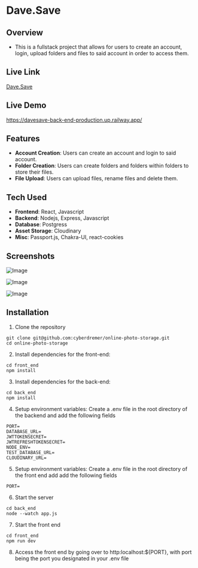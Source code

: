 # Dave.Save

## Overview

- This is a fullstack project that allows for users to create an account, login, upload folders and files to said account in order to access them.

## Live Link
[Dave.Save](https://davesave-back-end-production.up.railway.app/)

## Live Demo
https://davesave-back-end-production.up.railway.app/


## Features

- **Account Creation**: Users can create an account and login to said account.
- **Folder Creation**: Users can create folders and folders within folders to store their files.
- **File Upload**: Users can upload files, rename files and delete them.

## Tech Used

- **Frontend**: React, Javascript
- **Backend**: Nodejs, Express, Javascript
- **Database**: Postgress
- **Asset Storage**: Cloudinary
- **Misc**: Passport.js, Chakra-UI, react-cookies

## Screenshots

![Image](https://github.com/user-attachments/assets/b6ef4938-a04d-4f96-b4bc-7f6c14eb6d7e)

![Image](https://github.com/user-attachments/assets/4f52c102-dd39-450f-8bc2-0c82e99d31df)

![Image](https://github.com/user-attachments/assets/542b997e-df22-4da0-a58e-1a24480f2839)

## Installation

1. Clone the repository

```
git clone git@github.com:cyberdremer/online-photo-storage.git
cd online-photo-storage
```

2. Install dependencies for the front-end:

```
cd front_end
npm install
```

3. Install dependencies for the back-end:

```
cd back_end
npm install
```

4. Setup environment variables: Create a .env file in the root directory of the backend and add the following fields

```
PORT=
DATABASE_URL=
JWTTOKENSECRET=
JWTREFRESHTOKENSECRET=
NODE_ENV=
TEST_DATABASE_URL=
CLOUDINARY_URL=
```

5. Setup environment variables: Create a .env file in the root directory of the front end add add the following fields

`PORT=`

6. Start the server

```
cd back_end
node --watch app.js
```

7. Start the front end

```
cd front_end
npm run dev
```

8. Access the front end by going over to http:localhost:${PORT}, with port being the port you designated in your .env file
